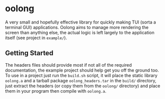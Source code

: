 # oolong
A very small and hopefully effective library for quickly making TUI (sorta a terminal GUI) applications. Oolong aims to manage more rendering the screen than anything else, the actual logic is left largely to the application itself (see project in `example/`).

## Getting Started
The headers files should provide most if not all of the required documentation, the example project should help get you off the ground too. To use in a project just run the `build.sh` script, it will place the static library `oolong.a` and a tarball package `oolong_headers.tar` in the `build/` directory, just extract the headers (or copy them from the `oolong/` directory) and place them in your program then compile with `oolong.a`.
